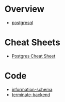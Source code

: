 # Overview

- [postgresql](https://www.postgresql.org/)

# Cheat Sheets

- [Postgres Cheat Sheet](https://postgrescheatsheet.com/)

# Code

- [information-schema](https://gist.github.com/wujase/b39e64bf77948e6cbfc1d9f5057a6a4f)
- [terminate-backend](https://gist.github.com/wujase/d970cb42b565757aea6ef69fbd47a86f)
